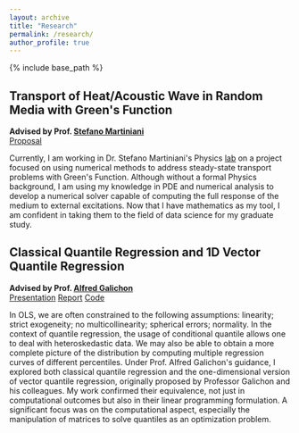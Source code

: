 ```yaml
---
layout: archive
title: "Research"
permalink: /research/
author_profile: true
---
```


{% include base_path %}

## Transport of Heat/Acoustic Wave in Random Media with Green's Function 
**Advised by Prof. [Stefano Martiniani](https://as.nyu.edu/faculty/stefano-martiniani.html)**  
[Proposal](https://erichu12138.github.io/files/DURF_Proposal.pdf)

Currently, I am working in Dr. Stefano Martiniani's Physics [lab](https://martinianilab.org/index.html) on a project focused on using numerical methods to address steady-state transport problems with Green's Function. Although without a formal Physics background, I am using my knowledge in PDE and numerical analysis to develop a numerical solver capable of computing the full response of the medium to external excitations. Now that I have mathematics as my tool, I am confident in taking them to the field of data science for my graduate study. 

## Classical Quantile Regression and 1D Vector Quantile Regression 
**Advised by Prof. [Alfred Galichon](https://alfredgalichon.com/)**  
[Presentation](https://erichu12138.github.io/files/SURE_slides.pdf) [Report](https://erichu12138.github.io/files/SURE_report.pdf) [Code](https://github.com/erichu12138/erichu12138.github.io/blob/master/files/1D_VQR.ipynb)  

In OLS, we are often constrained to the following assumptions: linearity; strict exogeneity; no multicollinearity; spherical errors; normality. In the context of quantile regression, the usage of conditional quantile allows one to deal with heteroskedastic data. We may also be able to obtain a more complete picture of the distribution by computing multiple regression curves of different percentiles. Under Prof. Alfred Galichon's guidance, I explored both classical quantile regression and the one-dimensional version of vector quantile regression, originally proposed by Professor Galichon and his colleagues. My work confirmed their equivalence, not just in computational outcomes but also in their linear programming formulation. A significant focus was on the computational aspect, especially the manipulation of matrices to solve quantiles as an optimization problem.
